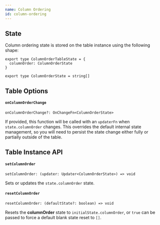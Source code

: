 ```yaml
---
name: Column Ordering
id: column-ordering
---
```


## State

Column ordering state is stored on the table instance using the following shape:

```tsx
export type ColumnOrderTableState = {
  columnOrder: ColumnOrderState
}

export type ColumnOrderState = string[]
```

## Table Options

#### `onColumnOrderChange`

```tsx
onColumnOrderChange?: OnChangeFn<ColumnOrderState>
```

If provided, this function will be called with an `updaterFn` when `state.columnOrder` changes. This overrides the default internal state management, so you will need to persist the state change either fully or partially outside of the table.

## Table Instance API

#### `setColumnOrder`

```tsx
setColumnOrder: (updater: Updater<ColumnOrderState>) => void
```

Sets or updates the `state.columnOrder` state.

#### `resetColumnOrder`

```tsx
resetColumnOrder: (defaultState?: boolean) => void
```

Resets the **columnOrder** state to `initialState.columnOrder`, or `true` can be passed to force a default blank state reset to `[]`.
